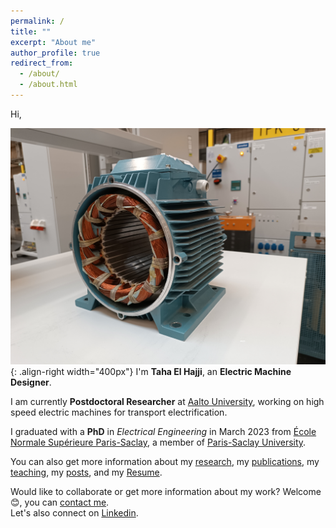 ```yaml
---
permalink: /
title: ""
excerpt: "About me"
author_profile: true
redirect_from: 
  - /about/
  - /about.html
---
```


Hi,  

![Illustration of electric machines](/images/homepage_electric_machines.png){: .align-right width="400px"}
I'm **Taha El Hajji**, an **Electric Machine Designer**.  

I am currently **Postdoctoral Researcher** at <a href="https://www.aalto.fi/en" target="_blank">Aalto University</a>, working on high speed electric machines for transport electrification.  

I graduated with a **PhD** in *Electrical Engineering* in March 2023 from <a href="https://ens-paris-saclay.fr/en" target="_blank">École Normale Supérieure Paris-Saclay</a>, a member of <a href="https://www.universite-paris-saclay.fr/en" target="_blank">Paris-Saclay University</a>.  

You can also get more information about my <a href="research">research</a>, my <a href="https://scholar.google.com/citations?user=n2NVwNAAAAAJ&hl=fr&oi=ao" target="_blank">publications</a>, my <a href="teaching">teaching</a>, my <a href="network-posts-archive"> posts</a>, and my <a href="/files/Resume.pdf">Resume</a>.

Would like to collaborate or get more information about my work? Welcome 😊, you can <a href="mailto:taha.elhajji@gmail.com">contact me</a>.  
Let's also connect on <a href="https://www.linkedin.com/in/taha-el-hajji-research-electric-machines/" target="_blank">Linkedin</a>.


